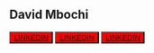## David Mbochi

<span>
  
  
  <button style="background-color: red; ">
    <a href="https://www.linkedin.com/in/david-mbochi-1a1b92185/">
      LINKEDIN
    </a>
  </button>
   <button style="background-color: red; ">
    <a href="https://www.linkedin.com/in/david-mbochi-1a1b92185/">
      LINKEDIN
    </a>
  </button>
   <button style="background-color: red; ">
    <a href="https://www.linkedin.com/in/david-mbochi-1a1b92185/">
      LINKEDIN
    </a>
  </button>
 


</span>


</hr>

